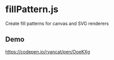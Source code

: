 # fillPattern.js
Create fill patterns for canvas and SVG renderers

## Demo
https://codepen.io/ryancat/pen/OoeKXg
